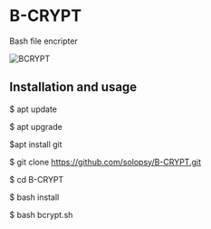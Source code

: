 # B-CRYPT
Bash file encripter

![BCRYPT](https://user-images.githubusercontent.com/53935554/83292794-5bb13680-a208-11ea-8e71-ea4b5a3af443.jpg)


## Installation and usage 

$ apt update 

$ apt upgrade 

$apt install git

$ git clone https://github.com/solopsy/B-CRYPT.git

$ cd B-CRYPT

$ bash install

$ bash bcrypt.sh



